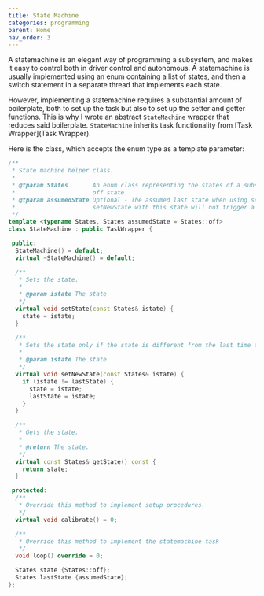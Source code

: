 ```yaml
---
title: State Machine
categories: programming
parent: Home
nav_order: 3
---
```


A statemachine is an elegant way of programming a subsystem, and makes it easy to control both in driver control and autonomous. A statemachine is usually implemented using an enum containing a list of states, and then a switch statement in a separate thread that implements each state.

However, implementing a statemachine requires a substantial amount of boilerplate, both to set up the task but also to set up the setter and getter functions. This is why I wrote an abstract `StateMachine` wrapper that reduces said boilerplate. `StateMachine` inherits task functionality from [Task Wrapper](Task Wrapper).

Here is the class, which accepts the enum type as a template parameter:

```cpp
/**
 * State machine helper class.
 *
 * @tparam States       An enum class representing the states of a subsystem. Required to have an
 *                      off state.
 * @tparam assumedState Optional - The assumed last state when using setNewState. Initially calling
 *                      setNewState with this state will not trigger a state transition.
 */
template <typename States, States assumedState = States::off>
class StateMachine : public TaskWrapper {

 public:
  StateMachine() = default;
  virtual ~StateMachine() = default;

  /**
   * Sets the state.
   *
   * @param istate The state
   */
  virtual void setState(const States& istate) {
    state = istate;
  }

  /**
   * Sets the state only if the state is different from the last time this function was called.
   *
   * @param istate The state
   */
  virtual void setNewState(const States& istate) {
    if (istate != lastState) {
      state = istate;
      lastState = istate;
    }
  }

  /**
   * Gets the state.
   *
   * @return The state.
   */
  virtual const States& getState() const {
    return state;
  }

 protected:
  /**
   * Override this method to implement setup procedures.
   */
  virtual void calibrate() = 0;

  /**
   * Override this method to implement the statemachine task
   */
  void loop() override = 0;

  States state {States::off};
  States lastState {assumedState};
};
```

